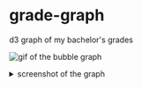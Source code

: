 # grade-graph
d3 graph of my bachelor's grades 

![gif of the bubble graph](https://cleanshot-cloud-fra.s3.eu-central-1.amazonaws.com/media/8774/hUeMRHtNTzbbGwZg9bRio6FDwacIhmOAE1cFCC7P.gif?X-Amz-Content-Sha256=UNSIGNED-PAYLOAD&X-Amz-Security-Token=IQoJb3JpZ2luX2VjEGQaDGV1LWNlbnRyYWwtMSJHMEUCIC2l3iHH3zvk7nEBTUkANFnO1nB8sdzqaEwmdrw0FcEYAiEAw%2FokWqnsatZur3pdDLfWi%2FAb80jkFo3vBqKtX%2F3rM60qoQIIHRAAGgw5MTk1MTQ0OTE2NzQiDEZMdsS%2Bkc2IaBdoyyr%2BAUCM8aaNhxP3LE%2FA3IP8rfwxaMRlyWvYf88bMRmAN8z6IPiZO6RYitI2wHqIrLPcBodMrIv0zkT8SnxO0v0C%2FLfs8c1BT9dGzlzxbBlL9Nv46yL1VqfAmsIcGd3WRQoiTipzU0SOb7Pr7WjTJRuQj5yYGbby%2F6%2FQwk2lSbIBsdfduQCy0G268%2BvZJVAVM4pQySWskfwGQsD4pQ8JziCQOSGuugFAzTpMHFnoX3%2BWWd0aUJ4SesLxcH9xPuoY0e5prynsbm5dci9jW1dIsnrG9P0PdLbUt1Rc%2FhBT1o9y%2B6ejRjnt8ZwuGizBowgDZ2FttcOQ6q4WedGFdNsUiLHqMN%2B9gZMGOpoBFoxwX%2Bq8zXZ31kGmzhSBSjEzaFw5QBl4QVKwqmxcZwjyg%2B%2Bs5FGB3kNjK%2FMhrenD8a3tin%2FM9Dja5UCRxjLkHMiw%2FtZtk0IvsuL7yZ%2F%2Fgk22yXKoA55DwLH8NCJYG3CdxcpKGD55PTd%2BfImgi5R%2Bafs08xLFcmnb0EVx4tEOQ9xRk9mlB6oC86Vc2GC0HcJfeHzd9g5OC%2BV7Pg%3D%3D&X-Amz-Algorithm=AWS4-HMAC-SHA256&X-Amz-Credential=ASIA5MF2VVMNPVN6JTM7%2F20220420%2Feu-central-1%2Fs3%2Faws4_request&X-Amz-Date=20220420T200117Z&X-Amz-SignedHeaders=host&X-Amz-Expires=300&X-Amz-Signature=34684b8c10d72675c65a2f4a6e87d85c6136e0eef10c7df169ee919d286b716e)

<details>
  <summary>screenshot of the graph</summary>  
![screenshot of the bubble chart grade graph](https://cleanshot-cloud-fra.s3.eu-central-1.amazonaws.com/media/8774/BqagvkT9FAuYkvCmrmJqbrR97tgUG9xxF8GAYEKA.jpeg?X-Amz-Content-Sha256=UNSIGNED-PAYLOAD&X-Amz-Security-Token=IQoJb3JpZ2luX2VjEGQaDGV1LWNlbnRyYWwtMSJIMEYCIQCNabszyyDe5iMlHYp7rt6cbSSYgz%2B3SSwRpquHxXI8jgIhAOiMh8ElY9bLEu5m4GmwG%2FBbvNBqID75bGEpFxu7w3A7KqECCB0QABoMOTE5NTE0NDkxNjc0Igx9Bdz1zIXCxw9OUSwq%2FgGrZvd8isMAw4yzO0Hy47zUI878MZR8dhX0OqEhL6RyShtSXR2JhF6dubRT0e9uYcFT39r8EucU2EVWzl0xZnSrbc8YGxCDKuI7gG2Sdkra5aEOWj2wFH5tyN4FmVOb%2FD881pBUOdRHXRhqOlUB6C7ZNiJNfFCgDOjacgATagkDAoofjQ%2Btbrkb4SdC9djjIqOqEnAFNzuuYYb%2F5gXbBD9X3%2Bzl%2FDCRqJEDVwd3BVDqiX04CaZfVTFLKR%2Fa6K8rLJnUn85FN71RJgq56jEkrYFK68i5ipQARffosxzOaBbESLCz2gBTw67bEJ08I3xWHFjlOGV8k0rl%2B9o6slJFezDfvYGTBjqZAbMxGeVtfvXVmwDAHjJLUKf6lniHn7TcbP%2F2pbbKfsZyhdlIImq5YsYe1URZtbjWbhNsHwlyfV7LcO4j8%2BufpMGW2MqRWDVlS7Eb%2BbBwjo3rlHUSS6Bzj2l2jx8XR%2FHLyVydgx5rY4rIij3uyR3evTlr%2FQAA57nuSwHJ22AUBPQb1UgowQXFc3aJAEe3kDBCHzMKXJpb0aAv4g%3D%3D&X-Amz-Algorithm=AWS4-HMAC-SHA256&X-Amz-Credential=ASIA5MF2VVMNEH3OOG46%2F20220420%2Feu-central-1%2Fs3%2Faws4_request&X-Amz-Date=20220420T195525Z&X-Amz-SignedHeaders=host&X-Amz-Expires=300&X-Amz-Signature=c153a8561e186cf7eb3cbbc141a78ccb64c63b30675073fba632bebd49268aa2)
</details>
